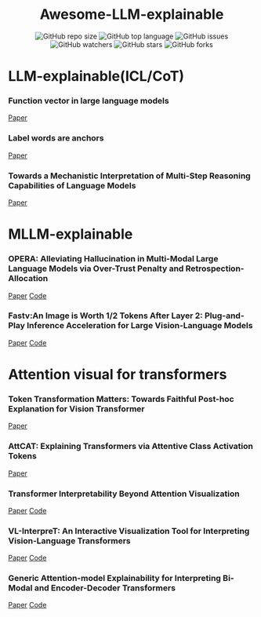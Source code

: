 <div align="center">
<h1>Awesome-LLM-explainable</h1>
</div>

<div align="center">
<img alt="GitHub repo size" src="https://img.shields.io/github/repo-size/zhangbaijin/Awesome-LLM-explainable?color=green"> <img alt="GitHub top language" src="https://img.shields.io/github/languages/top/zhangbaijin/Awesome-LLM-explainable">  <img alt="GitHub issues" src="https://img.shields.io/github/issues/zhangbaijin/Awesome-LLM-explainable"> 
</div>
<div align="center">
<img alt="GitHub watchers" src="https://img.shields.io/github/watchers/zhangbaijin/Awesome-LLM-explainable?style=social"> <img alt="GitHub stars" src="https://img.shields.io/github/stars/zhangbaijin/Awesome-LLM-explainable"> <img alt="GitHub forks" src="https://img.shields.io/github/forks/zhangbaijin/Awesome-LLM-explainable?style=social">
</div>


# LLM-explainable(ICL/CoT)

### Function vector in large language models 
[Paper](https://arxiv.org/abs/2310.15213) 
### Label words are anchors 
[Paper](https://arxiv.org/abs/2305.14160)
### Towards a Mechanistic Interpretation of Multi-Step Reasoning Capabilities of Language Models 
[Paper](https://arxiv.org/abs/2310.14491)

# MLLM-explainable
### OPERA: Alleviating Hallucination in Multi-Modal Large Language Models via Over-Trust Penalty and Retrospection-Allocation
[Paper](https://arxiv.org/abs/2311.17911) [Code](https://github.com/shikiw/OPERA)

### Fastv:An Image is Worth 1/2 Tokens After Layer 2: Plug-and-Play Inference Acceleration for Large Vision-Language Models
[Paper](https://arxiv.org/pdf/2403.06764)
[Code](https://github.com/pkunlp-icler/FastV)

# Attention visual for transformers
### Token Transformation Matters: Towards Faithful Post-hoc Explanation for Vision Transformer
[Paper](https://arxiv.org/abs/2403.14552)


### AttCAT: Explaining Transformers via Attentive Class Activation Tokens
[Paper](https://openreview.net/pdf?id=cA8Zor8wFr5)

### Transformer Interpretability Beyond Attention Visualization
[Paper](https://arxiv.org/abs/2012.09838)
[Code](https://github.com/hila-chefer/Transformer-Explainability?tab=readme-ov-file#pytorch-implementation-of-transformer-interpretability-beyond-attention-visualization-cvpr-2021)

### VL-InterpreT: An Interactive Visualization Tool for Interpreting Vision-Language Transformers
[Paper](https://arxiv.org/abs/2203.17247)
[Code](https://github.com/IntelLabs/VL-InterpreT?tab=readme-ov-file)

### Generic Attention-model Explainability for Interpreting Bi-Modal and Encoder-Decoder Transformers
[Paper](https://arxiv.org/abs/2103.15679)
[Code](https://github.com/hila-chefer/Transformer-MM-Explainability)
